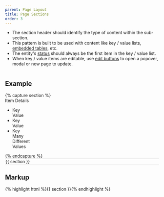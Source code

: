 ```yaml
---
parent: Page Layout
title: Page Sections
order: 3
---
```

<ul>
  <li>The section header should identify the type of content within the sub-section.</li>
  <li>This pattern is built to be used with content like key / value lists, <a href="#embedded-table">embedded tables</a>, etc.</li>
  <li>The entity's <a href="#status-indicators">status</a> should always be the first item in the key / value list.</li>
  <li>When key / value items are editable, use <a href="#edit-button">edit buttons</a> to open a popover, modal or new page to update.</li>
</ul>
<div style="overflow: hidden;">
  <div class="rs-pull-left">
    <h2>Example</h2>
{% capture section %}
<div class="rs-detail-section">
  <div class="rs-detail-section-header">
    <div class="rs-detail-section-title">Item Details</div>
  </div>
  <div class="rs-detail-section-body">
    <ul class="rs-detail-list">
      <li class="rs-detail-item">
        <div class="rs-detail-key">Key</div>
        <div class="rs-detail-value">Value</div>
      </li>
      <li class="rs-detail-item">
        <div class="rs-detail-key">Key</div>
        <div class="rs-detail-value">Value</div>
      </li>
      <li class="rs-detail-item">
        <div class="rs-detail-key">Key</div>
        <div class="rs-detail-value">
          Many<br>
          Different<br>
          Values
        </div>
      </li>
    </ul>
  </div>
</div>
{% endcapture %}
<div style="width: 600px; border: 1px #e0e0e0 solid; margin-right: 2em;">
  {{ section }}
</div>
</div>
  <div class="rs-pull-left">
    <h2>Markup</h2>
    {% highlight html %}{{ section }}{% endhighlight %}
  </div>
</div>